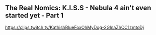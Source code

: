 ## The Real Nomics: K.I.S.S - Nebula 4 ain't even started yet - Part 1

<https://clips.twitch.tv/KathishBlueFoxOhMyDog-2GlnaZhCC1zmtoDj>
